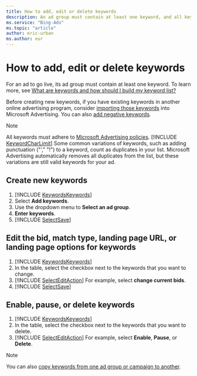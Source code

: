 ```yaml
---
title: How to add, edit or delete keywords
description: An ad group must contain at least one keyword, and all keywords must adhere to Microsoft Advertising policies.
ms.service: "Bing-Ads"
ms.topic: "article"
author: eric-urban
ms.author: eur
---
```


# How to add, edit or delete keywords

For an ad to go live, its ad group must contain at least one keyword. To learn more, see [What are keywords and how should I build my keyword list?](./hlp_BA_CONC_AboutKW.md)

Before creating new keywords, if you have existing keywords in another online advertising program, consider [importing those keywords](./hlp_BA_PROC_ImportCampaign.md) into Microsoft Advertising. You can also [add negative keywords](./hlp_BA_PROC_AddNegativeKeywords.md).

> [!NOTE]
> All keywords must adhere to [Microsoft Advertising policies](./hlp_BA_CONC_EditorialGuidelines.md).
> [!INCLUDE [KeywordCharLimit](./includes/KeywordCharLimit.md)]
> Some common variations of keywords, such as adding punctuation ("'," "!") to a keyword, count as duplicates in your list. Microsoft Advertising automatically removes all duplicates from the list, but these variations are still valid keywords for your ad.

## Create new keywords

1. [!INCLUDE [KeywordsKeywords](./includes/KeywordsKeywords.md)]
1. Select **Add keywords**.
1. Use the dropdown menu to **Select an ad group**.
1. **Enter keywords**.
1. [!INCLUDE [SelectSave](./includes/SelectSave.md)]

## Edit the bid, match type, landing page URL, or landing page options for keywords

1. [!INCLUDE [KeywordsKeywords](./includes/KeywordsKeywords.md)]
1. In the table, select the checkbox next to the keywords that you want to change.
1. [!INCLUDE [SelectEditAction](./includes/SelectEditAction.md)] For example, select **change current bids**.
1. [!INCLUDE [SelectSave](./includes/SelectSave.md)]

## Enable, pause, or delete keywords

1. [!INCLUDE [KeywordsKeywords](./includes/KeywordsKeywords.md)]
1. In the table, select the checkbox next to the keywords that you want to delete.
1. [!INCLUDE [SelectEditAction](./includes/SelectEditAction.md)] For example, select **Enable**, **Pause**, or **Delete**.

> [!NOTE]
> You can also [copy keywords from one ad group or campaign to another](./hlp_BA_PROC_CopyPaste.md).



